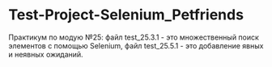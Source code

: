 # Test-Project-Selenium_Petfriends

Практикум по модую №25:
файл test_25.3.1 - это множественный поиск элементов с помощью Selenium,
файл test_25.5.1 - это добавление явных и неявных ожиданий.
